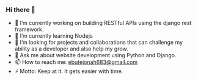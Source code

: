 ### Hi there 👋

<!--
**Ebutejonah/Ebutejonah** is a ✨ _special_ ✨ repository because its `README.md` (this file) appears on your GitHub profile.
-->


- 🔭 I’m currently working on building RESTful APIs using the django rest framework.
- 🌱 I’m currently learning Nodejs
- 🤔 I’m looking for projects and collaborations that can challenge my ability as a developer and also help my grow.
- 💬 Ask me about website development using Python and Django.
- 📫 How to reach me: ebutejonah683@gmail.com
- ⚡ Motto: Keep at it. It gets easier with time.
